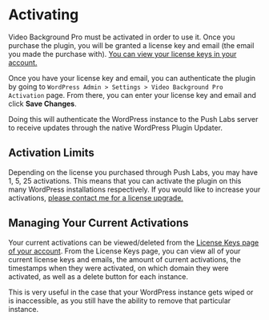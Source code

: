 # Activating

Video Background Pro must be activated in order to use it. Once you purchase the plugin, you will be granted a license key and email (the email you made the purchase with). [You can view your license keys in your account.](https://pushlabs.co/my-account/my-api-keys/)

Once you have your license key and email, you can authenticate the plugin by going to `WordPress Admin > Settings > Video Background Pro Activation` page. From there, you can enter your license key and email and click **Save Changes**.

Doing this will authenticate the WordPress instance to the Push Labs server to receive updates through the native WordPress Plugin Updater.

## Activation Limits

Depending on the license you purchased through Push Labs, you may have 1, 5, 25 activations. This means that you can activate the plugin on this many WordPress installations respectively. If you would like to increase your activations, [please contact me for a license upgrade.](mailto:blake@pushlabs.co)

## Managing Your Current Activations

Your current activations can be viewed/deleted from the [License Keys page of your account](https://pushlabs.co/my-account/my-api-keys/). From the License Keys page, you can view all of your current license keys and emails, the amount of current activations, the timestamps when they were activated, on which domain they were activated, as well as a delete button for each instance.

This is very useful in the case that your WordPress instance gets wiped or is inaccessible, as you still have the ability to remove that particular instance.